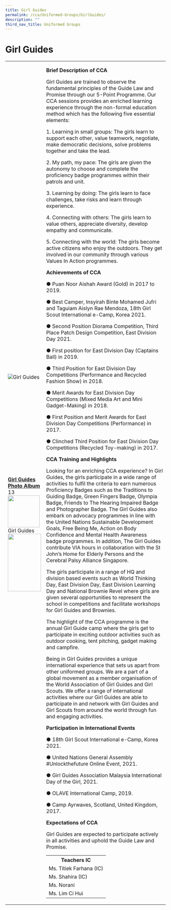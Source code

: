 ```yaml
---
title: Girl Guides
permalink: /cca/Uniformed-Groups/GirlGuides/
description: ""
third_nav_title: Uniformed Groups
---
```

<h1>Girl Guides</h1>
<div>
<table border="0">
<tbody>
<tr>
<td><img src="https://prcss.moe.edu.sg/qql/slot/u200/images/cca/girl_guides_1.png" alt="Girl Guides" /><br /><br /><br /><br /><br /><br /><br /><br /><br /><br /><br /><br /><br /><br /><br /><br />
<div><strong><u>Girl Guides Photo Album</u></strong></div>
<div>
<div>
<div>
<div data-cid="Girl+Guides-23380">
<div>13</div>
<img src="https://prcss.moe.edu.sg/qql/slot/catalog/pc34/.tn.8fed6efce_33299.JPG.jpg" width="100" /></div>
<div>Girl Guides</div>
</div>
</div>
<div><img src="https://prcss.moe.edu.sg/pix/spacer.gif" alt="" width="100%" height="180" /></div>
</div>
</td>
<td>
<p><strong>Brief Description of CCA</strong></p>
<p>Girl Guides are trained to observe the fundamental principles of the Guide Law and Promise through our 5-Point Programme. Our CCA sessions provides an enriched learning experience through the non-formal education method which has the following five essential elements:</p>
<p>1. Learning in small groups: The girls learn to support each other, value teamwork, negotiate, make democratic decisions, solve problems together and take the lead.</p>
<p>2. My path, my pace: The girls are given the autonomy to choose and complete the proficiency badge programmes within their patrols and unit.</p>
<p>3. Learning by doing: The girls learn to face challenges, take risks and learn through experience.</p>
<p>4. Connecting with others: The girls learn to value others, appreciate diversity, develop empathy and communicate.</p>
<p>5. Connecting with the world: The girls become active citizens who enjoy the outdoors. They get involved in our community through various Values In Action programmes.</p>
<p><strong>Achievements of CCA</strong></p>
<p>● Puan Noor Aishah Award (Gold) in 2017 to 2019.</p>
<p>● Best Camper, Insyirah Binte Mohamed Jufri and Taguiam Aislyn Rae Mendoza, 18th Girl Scout International e-Camp, Korea 2021.</p>
<p>● Second Position Diorama Competition, Third Place Patch Design Competition, East Division Day 2021.</p>
<p>● First position for East Division Day (Captains Ball) in 2019.</p>
<p>● Third Position for East Division Day Competitions (Performance and Recycled Fashion Show) in 2018.</p>
<p>● Merit Awards for East Division Day Competitions (Mixed Media Art and Mini Gadget-Making) in 2018.</p>
<p>● First Position and Merit Awards for East Division Day Competitions (Performance) in 2017.</p>
<p>● Clinched Third Position for East Division Day Competitions (Recycled Toy-making) in 2017.</p>
<p><strong>CCA Training and Highlights</strong></p>
<p>Looking for an enriching CCA experience? In Girl Guides, the girls participate in a wide range of activities to fulfil the criteria to earn numerous Proficiency Badges such as the Traditions to Guiding Badge, Green Fingers Badge, Olympia Badge, Friends to The Hearing Impaired Badge and Photographer Badge. The Girl Guides also embark on advocacy programmes in line with the United Nations Sustainable Development Goals, Free Being Me, Action on Body Confidence and Mental Health Awareness badge programmes. In addition, The Girl Guides contribute VIA hours in collaboration with the St John&rsquo;s Home for Elderly Persons and the Cerebral Palsy Alliance Singapore.&nbsp;</p>
<p>The girls participate in a range of HQ and division based events such as World Thinking Day, East Division Day, East Division Learning Day and National Brownie Revel where girls are given several opportunities to represent the school in competitions and facilitate workshops for Girl Guides and Brownies.&nbsp;</p>
<p>The highlight of the CCA programme is the annual Girl Guide camp where the girls get to participate in exciting outdoor activities such as outdoor cooking, tent pitching, gadget making and campfire.&nbsp;</p>
<p>Being in Girl Guides provides a unique international experience that sets us apart from other uniformed groups. We are a part of a global movement as a member organisation of the World Association of Girl Guides and Girl Scouts. We offer a range of international activities where our Girl Guides are able to participate in and network with Girl Guides and Girl Scouts from around the world through fun and engaging activities.</p>
<p><strong>Participation in International Events</strong></p>
<p>● 18th Girl Scout International e-Camp, Korea 2021.</p>
<p>● United Nations General Assembly #Unlockthefuture Online Event, 2021.</p>
<p>● Girl Guides Association Malaysia International Day of the Girl, 2021.</p>
<p>● OLAVE International Camp, 2019.</p>
<p>● Camp Ayrwaves, Scotland, United Kingdom, 2017.</p>
<p><strong>Expectations of CCA</strong></p>
<p>Girl Guides are expected to participate actively in all activities and uphold the Guide Law and Promise.</p>
<table>
<tbody>
<tr>
<th colspan="5">Teachers IC</th>
</tr>
<tr>
<td colspan="5">Ms. Titiek Farhana (IC)</td>
</tr>
<tr>
<td colspan="5">Ms. Shahira (IC)</td>
</tr>
<tr>
<td colspan="5">Ms. Norani</td>
</tr>
<tr>
<td colspan="5">Ms. Lim Ci Hui</td>
</tr>
</tbody>
</table>
</td>
</tr>
</tbody>
</table>
</div>